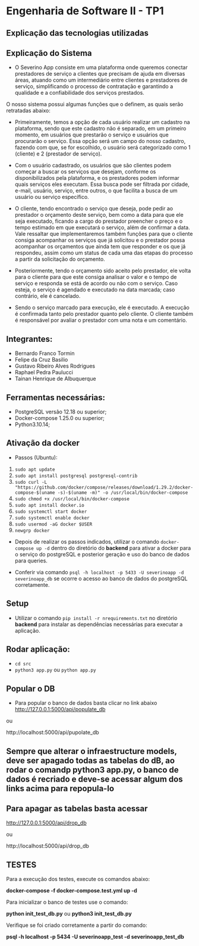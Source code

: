 # Engenharia de Software II - TP1

## Explicação das tecnologias utilizadas

## Explicação do Sistema

- O Severino App consiste em uma plataforma onde queremos conectar prestadores de serviço a clientes que precisam de ajuda em diversas áreas, atuando como um intermediário entre clientes e prestadores de serviço, simplificando o processo de contratação e garantindo a qualidade e a confiabilidade dos serviços prestados.

O nosso sistema possui algumas funções que o definem, as quais serão retratadas abaixo:

- Primeiramente, temos a opção de cada usuário realizar um cadastro na plataforma, sendo que este cadastro não é separado, em um primeiro momento, em usuários que prestarão o serviço e usuários que procurarão o serviço. Essa opção será um campo do nosso cadastro, fazendo com que, se for escolhido, o usuário será categorizado como 1 (cliente) e 2 (prestador de serviço).

- Com o usuário cadastrado, os usuários que são clientes podem começar a buscar os serviços que desejam, conforme os disponibilizados pela plataforma, e os prestadores podem informar quais serviços eles executam. Essa busca pode ser filtrada por cidade, e-mail, usuário, serviço, entre outros, o que facilita a busca de um usuário ou serviço específico.

- O cliente, tendo encontrado o serviço que deseja, pode pedir ao prestador o orçamento deste serviço, bem como a data para que ele seja executado, ficando a cargo do prestador preencher o preço e o tempo estimado em que executará o serviço, além de confirmar a data. Vale ressaltar que implementaremos também funções para que o cliente consiga acompanhar os serviços que já solicitou e o prestador possa acompanhar os orçamentos que ainda tem que responder e os que já respondeu, assim como um status de cada uma das etapas do processo a partir da solicitação do orçamento.

- Posteriormente, tendo o orçamento sido aceito pelo prestador, ele volta para o cliente para que este consiga analisar o valor e o tempo de serviço e responda se está de acordo ou não com o serviço. Caso esteja, o serviço é agendado e executado na data marcada; caso contrário, ele é cancelado.

- Sendo o serviço marcado para execução, ele é executado. A execução é confirmada tanto pelo prestador quanto pelo cliente. O cliente também é responsável por avaliar o prestador com uma nota e um comentário.

## Integrantes:

- Bernardo Franco Tormin
- Felipe da Cruz Basilio
- Gustavo Ribeiro Alves Rodrigues
- Raphael Pedra Paulucci
- Tainan Henrique de Albuquerque

## Ferramentas necessárias:

- PostgreSQL versão 12.18 ou superior;
- Docker-compose 1.25.0 ou superior;
- Python3.10.14;

## Ativação da docker

- Passos (Ubuntu):

1. `sudo apt update`
2. `sudo apt install postgresql postgresql-contrib`
3. `sudo curl -L "https://github.com/docker/compose/releases/download/1.29.2/docker-compose-$(uname -s)-$(uname -m)" -o /usr/local/bin/docker-compose`
4. `sudo chmod +x /usr/local/bin/docker-compose`
5. `sudo apt install docker.io`
6. `sudo systemctl start docker`
7. `sudo systemctl enable docker`
8. `sudo usermod -aG docker $USER`
9. `newgrp docker`

- Depois de realizar os passos indicados, utilizar o comando `docker-compose up -d` dentro do diretório do **backend** para ativar a docker para o serviço do postgreSQL e posterior geração e uso do banco de dados para queries.

- Conferir via comando `psql -h localhost -p 5433 -U severinoapp -d severinoapp_db` se ocorre o acesso ao banco de dados do postgreSQL corretamente.

## Setup

- Utilizar o comando `pip install -r nrequirements.txt` no diretório **backend** para instalar as dependências necessárias para executar a aplicação.

## Rodar aplicação:

- `cd src`
- `python3 app.py` ou `python app.py`

## Popular o DB

- Para popular o banco de dados basta clicar no link abaixo
  http://127.0.0.1:5000/api/populate_db

ou

http://localhost:5000/api/pupolate_db

## Sempre que alterar o infraestructure models, deve ser apagado todas as tabelas do dB, ao rodar o comandp python3 app.py, o banco de dados é recriado e deve-se acessar algum dos links acima para repopula-lo

## Para apagar as tabelas basta acessar

http://127.0.0.1:5000/api/drop_db

ou

http://localhost:5000/api/drop_db

## TESTES

Para a execução dos testes, execute os comandos abaixo:

**docker-compose -f docker-compose.test.yml up -d**

Para inicializar o banco de testes use o comando:

**python init_test_db.py**
ou
**python3 init_test_db.py**

Verifique se foi criado corretamente a partir do comando:

**psql -h localhost -p 5434 -U severinoapp_test -d severinoapp_test_db**
